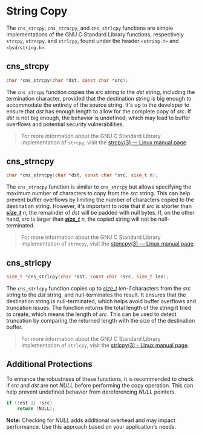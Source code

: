# String Copy

The `cns_strcpy`, `cns_strncpy`, and `cns_strlcpy` functions are simple implementations of the GNU C Standard Library functions, respectively `strcpy`, `strncpy`, and `strlcpy`, found under the header `<string.h>` and `<bsd/string.h>`.

## cns_strcpy

```c
char *cns_strcpy(char *dst, const char *src);
```

The `cns_strcpy` function copies the *src* string to the *dst* string, including the termination character, provided that the destination string is big enough to accommodate the entirety of the source string. It's up to the developer to ensure that *dst* has enough length to allow for the complete copy of *src*. If *dst* is not big enough, the behavior is undefined, which may lead to buffer overflows and potential security vulnerabilities.

> For more information about the GNU C Standard Library implementation of `strcpy`, visit the [strcpy(3) — Linux manual page](https://www.man7.org/linux/man-pages/man3/strcpy.3.html).

## cns_strncpy

```c
char *cns_strncpy(char *dst, const char *src, size_t n);
```

The `cns_strncpy` function is similar to `cns_strcpy` but allows specifying the maximum number of characters to copy from the *src* string. This can help prevent buffer overflows by limiting the number of characters copied to the destination string. However, it's important to note that if *src* is shorter than ***[size_t](https://github.com/codenamesiriil/C_REF-Wiki/wiki/size_t)*** *n*, the remainder of *dst* will be padded with null bytes. If, on the other hand, *src* is larger than ***[size_t](https://github.com/codenamesiriil/C_REF-Wiki/wiki/size_t)*** *n*, the copied string will not be null-terminated.

> For more information about the GNU C Standard Library implementation of `strncpy`, visit the [stpncpy(3) — Linux manual page](https://www.man7.org/linux/man-pages/man3/strncpy.3.html).

## cns_strlcpy

```c
size_t *cns_strlcpy(char *dst, const char *src, size_t len);
```

The `cns_strlcpy` function copies up to [*size_t*](https://github.com/codenamesiriil/C_REF-Wiki/wiki/size_t) *len-1* characters from the *src* string to the *dst* string, and null-terminates the result. It ensures that the destination string is null-terminated, which helps avoid buffer overflows and truncation issues. The function returns the total length of the string it tried to create, which means the length of *src*. This can be used to detect truncation by comparing the returned length with the size of the destination buffer.

> For more information about the GNU C Standard Library implementation of `strlcpy`, visit the [strlcpy(3) - Linux manual page](https://linux.die.net/man/3/strlcpy).

## Additional Protections

To enhance the robustness of these functions, it is recommended to check if *src* and *dst* are not *NULL* before performing the copy operation. This can help prevent undefined behavior from dereferencing *NULL* pointers.

```c
if (!dst || !src)
    return (NULL);
```

**Note:** Checking for *NULL* adds additional overhead and may impact performance. Use this approach based on your application's needs.
